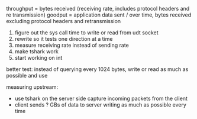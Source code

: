 throughput = bytes received (receiving rate, includes protocol headers and re transmission)
goodput = application data sent / over time, bytes received excluding protocol headers and retransmission

1. figure out the sys call time to write or read from udt socket
2. rewrite so it tests one direction at a time
3. measure receiving rate instead of sending rate
4. make tshark work
5. start working on int


better test:
instead of querying every 1024 bytes, write or read as much as possible and use 

measuring upstream:
- use tshark on the server side capture incoming packets from the client
- client sends ? GBs of data to server writing as much as possible every time

